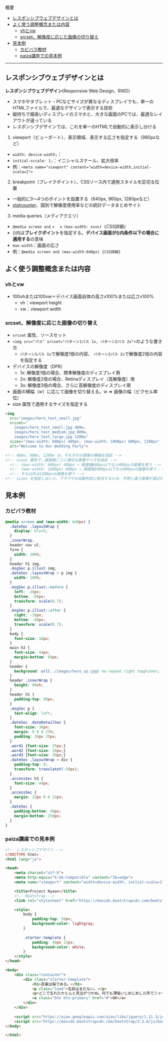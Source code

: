 概要
* [レスポンシブウェブデザインとは](#レスポンシブウェブデザインとは)
* [よく使う調整概念または内容](#よく使う調整概念または内容)
  * [vhとvw](#vhとvw)
  * [srcset、解像度に応じた画像の切り替え](#srcset解像度に応じた画像の切り替え)
* [見本例](#見本例)
  * [カピバラ教材](#カピバラ教材)
  * [paiza講座での見本例](#paiza講座での見本例)

***************************************************************************
## レスポンシブウェブデザインとは
**レスポンシブウェブデザイン**(Responsive Web Design、RWD）  
* スマホやタブレット・PCなどサイズが異なるディスプレイでも、単一のHTMLファイルで、最適なデザインで表示する技術
* 縦持ちで細長いディスプレイのスマホと、大きな画面のPCでは、最適なレイアウトが違っている
* レスポンシブデザインでは、これを単一のHTMLで自動的に表示し分ける

1. viewport（ビューポート）、表示領域、表示する広さを指定する（980pxなど）
  * `width: device-width;`：
  * `initial-sccale: 1;`：イニシャルスケール、拡大倍率
  * 例：`<meta name="viewport" content="width=device-width,initial-scale=1">`
2. breakpoint（ブレイクポイント）、CSSソース内で適用スタイルを区切る位置
  * 一般的に3～4つのポイントを設置する（640px, 960px, 1280pxなど）
  * [statcounter](http://gs.statcounter.com/)、国別で解像度使用率などの統計データまとめサイト
3. media queries（メディアクエリ）
  * `@media screen and` + ` ` + `(max-width: xxxx) {`CSS詳細`}`
  * ()内は**ブレイクポイント**を指定する。**デバイス画面が()内条件以下の場合に適用する**の意味
  * `max-width`：画面の広さ
  * 例：`@media screen and (max-width:640px) {CSS詳細}`

## よく使う調整概念または内容
### vhとvw
* 100vhまたは100vw＝デバイス画面自体の高さx100%または広さx100%
  * vh：viewport height
  * vw：viewport width

### srcset、解像度に応じた画像の切り替え
* `srcset` 属性、ソースセット
* `<img src="パス" srcset="パターン1パス 1x, パターン2パス 2x">`のような書き方
  * `パターン1パス 1x`で解像度1倍の内容、 `パターン2パス 2x`で解像度2倍の内容を指定する
* デバイスの解像度（DPR）
  * 1x: 解像度1倍の場合、標準解像度のディスプレイ用
  * 2x: 解像度2倍の場合、Retinaディスプレイ（高解像度）用
  * 3x: 解像度3倍の場合、さらに高解像度のディスプレイ用
* 画面の横幅（w）に応じて画像を切り替える。w ⇒ 画像の幅（ピクセル単位）
* size 属性で適用するサイズを指定する  

```html
<img 
  src="images/hero_text_small.jpg" 
  srcset="
    images/hero_text_small.jpg 480w, 
    images/hero_text_medium.jpg 800w, 
    images/hero_text_large.jpg 1200w"
  sizes="(max-width: 600px) 480px, (max-width: 1000px) 800px, 1200px"
  alt="Welcome to Our Wedding Party">

<!-- 480w, 800w, 1200w は、それぞれの画像の横幅を指定 -->
<!-- sizes 属性で、画面幅ごとに適切な画像サイズを指定 -->
  <!-- (max-width: 600px) 480px → 画面幅600px以下なら480pxの画像を使う -->
  <!-- (max-width: 1000px) 800px → 画面幅1000px以下なら800pxの画像を使う -->
  <!-- それ以外は1200pxの画像を使う -->
<!-- sizes を指定しないと、ブラウザの自動判定に依存するため、予想と違う画像が選ばれる可能性がある -->
```


## 見本例
### カピバラ教材
```css
@media screen and (max-width: 640px) {
  .dateSec .layoutWrap {
    display: block;
  }
  .innerWrap,
  header nav ul,
  form {
    width: 100%;
  }
  header h1 img,
  .msgSec p.illust img,
  .dateSec .layoutWrap > p img {
    width: 100%;
  }
  .msgSec p.illust::before {
    left: -16px;
    bottom: -80px;
    transform: scale(0.7);
  }
  .msgSec p.illust::after {
    right: -16px;
    bottom: -80px;
    transform: scale(0.7);
  }
  body {
    font-size: 16px;
  }
  main h2 {
    font-size: 44px;
    margin-bottom: 60px;
  }
  header {
    background: url(../images/hero_sp.jpg) no-repeat right top/cover;
  }
  header .innerWrap {
    height: 90vh;
  }
  header h1 {
    padding-top: 80px;
  }
  .msgSec p {
    text-align: left;
  }
  .dateSec .dateDetailSec {
    font-size: 36px;
    margin: 0 0 0 25%;
    padding: 20px 20px;
  }
  .word1 {font-size: 25px;}
  .word2 {font-size: 20px;}
  .word3 {font-size: 30px;}
  .dateSec .layoutWrap > div {
    padding-top: 0;
    transform: translateY(-50px);
  }
  .accessSec h3 {
    font-size: 44px;
  }
  .accessSec {
    margin: 32px 0 0 32px;
  }
  .dateSec {
    padding-bottom: 40px;
    margin-bottom: 250px;
  }
}
```

### paiza講座での見本例
```html
<!-- レスポンシブデザイン -->
<!DOCTYPE html>
<html lang="ja">

<head>
	<meta charset="utf-8">
	<meta http-equiv="X-UA-Compatible" content="IE=edge">
	<meta name="viewport" content="width=device-width, initial-scale=1">

	<title>Project Nyaan</title>
	<!-- Bootstrap -->
	<link rel="stylesheet" href="https://maxcdn.bootstrapcdn.com/bootstrap/3.3.6/css/bootstrap.min.css">

	<style>
		body {
			padding-top: 50px;
			background-color: lightgray;
		}
		
		.starter-template {
		    padding: 40px 15px;
		    background-color: white;
		}
	</style>
</head>

<body>
    <div class="container">
		<div class="starter-template">
        	<h1>吾輩は猫である。</h1>
        	<p class="lead">名前はまだない。</p>
        	<p>どこで生れたかとんと見当がつかぬ。何でも薄暗いじめじめした所でニャーニャー泣いていた事だけは記憶している。吾輩はここで始めて人間というものを見た。しかもあとで聞くとそれは書生という人間中で一番獰悪な種族であったそうだ。</p>
        	<a class="btn btn-primary" href="#">OK</a>
        </div>
    </div>
    
	<script src="https://ajax.googleapis.com/ajax/libs/jquery/1.11.3/jquery.min.js"></script>
	<script src="https://maxcdn.bootstrapcdn.com/bootstrap/3.3.6/js/bootstrap.min.js"></script>
</body>

</html>
```
